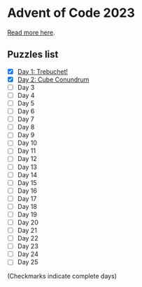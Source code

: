 # Advent of Code 2023

[Read more here](a0.to/adventofcode).

## Puzzles list

- [x] [Day 1: Trebuchet!](/day_1/)
- [x] [Day 2: Cube Conundrum](/day_2/)
- [ ] Day 3
- [ ] Day 4
- [ ] Day 5
- [ ] Day 6
- [ ] Day 7
- [ ] Day 8
- [ ] Day 9
- [ ] Day 10
- [ ] Day 11
- [ ] Day 12
- [ ] Day 13
- [ ] Day 14
- [ ] Day 15
- [ ] Day 16
- [ ] Day 17
- [ ] Day 18
- [ ] Day 19
- [ ] Day 20
- [ ] Day 21
- [ ] Day 22
- [ ] Day 23
- [ ] Day 24
- [ ] Day 25

(Checkmarks indicate complete days)
